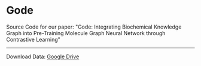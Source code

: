 # Gode

Source Code for our paper: "Gode: Integrating Biochemical Knowledge Graph into Pre-Training Molecule Graph Neural Network through Contrastive Learning"

---
Download Data: 
[Google Drive](https://drive.google.com/file/d/17lUmWkHURxUWUaKMfWJNGNWmwwze0nUT/view?usp=sharing)
